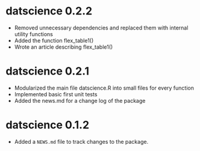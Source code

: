 # datscience 0.2.2

* Removed unnecessary dependencies and replaced them with internal utility functions
* Added the function flex_table1()
* Wrote an article describing flex_table1()

# datscience 0.2.1

* Modularized the main file datscience.R into small files for every function
* Implemented basic first unit tests
* Added the news.md for a change log of the package

# datscience 0.1.2

* Added a `NEWS.md` file to track changes to the package.
